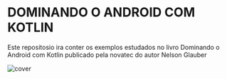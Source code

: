 # DOMINANDO O ANDROID COM KOTLIN
Este repositosio ira conter os exemplos estudados no livro Dominando o Android com Kotlin publicado pela novatec do autor Nelson Glauber

![cover](https://s3.novatec.com.br/capas-ampliadas/capa-ampliada-9788575227268.jpg)
